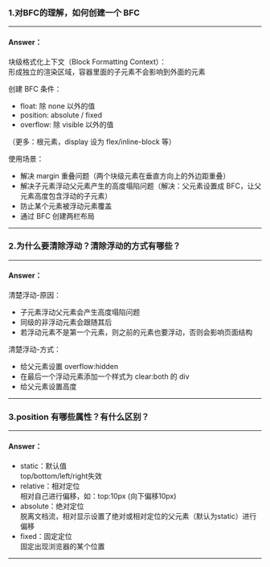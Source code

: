 >

### 1.对BFC的理解，如何创建一个 BFC

---

#### Answer：

块级格式化上下文（Block Formatting Context）：  
形成独立的渲染区域，容器里面的子元素不会影响到外面的元素   

创建 BFC 条件：
- float: 除 none 以外的值
- position: absolute / fixed  
- overflow: 除 visible 以外的值

（更多：根元素，display 设为 flex/inline-block 等）

使用场景：
- 解决 margin 重叠问题（两个块级元素在垂直方向上的外边距重叠）
- 解决子元素浮动父元素产生的高度塌陷问题（解决：父元素设置成 BFC，让父元素高度包含浮动的子元素）
- 防止某个元素被浮动元素覆盖
- 通过 BFC 创建两栏布局  

---

### 2.为什么要清除浮动？清除浮动的方式有哪些？

---

#### Answer：

清楚浮动-原因：  
- 子元素浮动父元素会产生高度塌陷问题
- 同级的非浮动元素会跟随其后
- 若浮动元素不是第一个元素，则之前的元素也要浮动，否则会影响页面结构

清楚浮动-方式：  
- 给父元素设置 overflow:hidden
- 在最后一个浮动元素添加一个样式为 clear:both 的 div
- 给父元素设置高度

---

### 3.position 有哪些属性？有什么区别？

---

#### Answer：
- static：默认值  
top/bottom/left/right失效
- relative：相对定位  
相对自己进行偏移，如：top:10px (向下偏移10px)
- absolute：绝对定位  
脱离文档流，相对显示设置了绝对或相对定位的父元素（默认为static）进行偏移
- fixed：固定定位  
固定出现浏览器的某个位置


---
